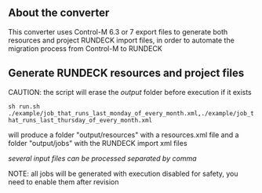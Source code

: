 ## About the converter

This converter uses Control-M 6.3 or 7 export files to generate both resources and project RUNDECK import files, in order to automate the migration process from Control-M to RUNDECK


## Generate RUNDECK resources and project files

CAUTION: the script will erase the _output_ folder before execution if it exists

```sh run.sh ./example/job_that_runs_last_monday_of_every_month.xml,./example/job_that_runs_last_thursday_of_every_month.xml```

will produce a folder "output/resources" with a resources.xml file and a folder "output/jobs" with the RUNDECK import xml files

_several input files can be processed separated by comma_

NOTE: all jobs will be generated with execution disabled for safety, you need to enable them after revision
